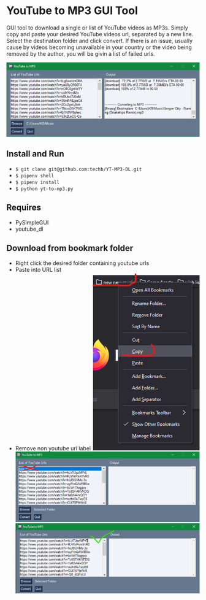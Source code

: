 # YouTube to MP3 GUI Tool
GUI tool to download a single or list of YouTube videos as MP3s. Simply copy and paste your desired YouTube videos url, separated by a new line. Select the destination folder and click convert. If there is an issue, usually cause by videos becoming unavailable in your country or the video being removed by the author, you will be givin a list of failed urls.

![App Screenshot](img/screenshot.png)

## Install and Run
- `$ git clone git@github.com:techb/YT-MP3-DL.git`
- `$ pipenv shell`
- `$ pipenv install`
- `$ python yt-to-mp3.py`

## Requires
- PySimpleGUI
- youtube_dl

## Download from bookmark folder
- Right click the desired folder containing youtube urls
- Paste into URL list
- Remove non youtube url label
![Copy Bookmark Folder](img/copy-bookmark.png)
![Remove Header Label in List](img/copy-bookmark2.png)
![Correct list](img/copy-bookmark3.png)